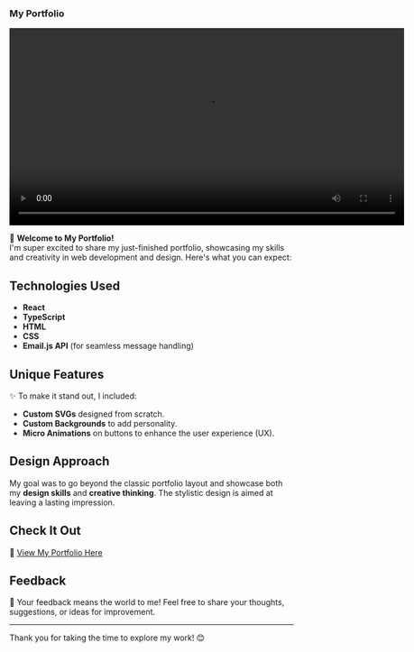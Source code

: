 ### My Portfolio

<video width="700" controls>
  <source src="./src/assets/Screen Recording 2025-01-20 164843 - Copy - Trim.mp4" type="video/mp4">
  Your browser does not support the video tag.
</video>

🚀 **Welcome to My Portfolio!**  
I'm super excited to share my just-finished portfolio, showcasing my skills and creativity in web development and design. Here's what you can expect:

## Technologies Used
- **React**
- **TypeScript**
- **HTML**
- **CSS**
- **Email.js API** (for seamless message handling)

## Unique Features
✨ To make it stand out, I included:
- **Custom SVGs** designed from scratch.
- **Custom Backgrounds** to add personality.
- **Micro Animations** on buttons to enhance the user experience (UX).

## Design Approach
My goal was to go beyond the classic portfolio layout and showcase both my **design skills** and **creative thinking**. The stylistic design is aimed at leaving a lasting impression.

## Check It Out
🔗 [View My Portfolio Here](https://lnkd.in/dRTWf35a)

## Feedback
🙌 Your feedback means the world to me! Feel free to share your thoughts, suggestions, or ideas for improvement.

---
Thank you for taking the time to explore my work! 😊

